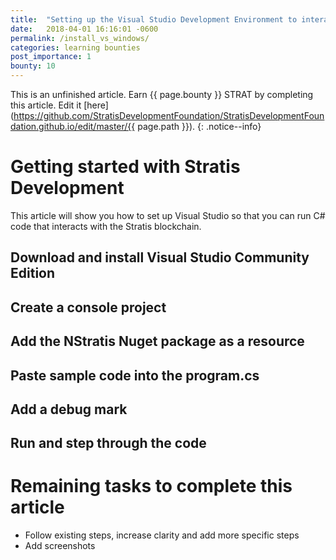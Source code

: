 ```yaml
---
title:  "Setting up the Visual Studio Development Environment to interact with the Stratis blockchain - Windows"
date:   2018-04-01 16:16:01 -0600
permalink: /install_vs_windows/
categories: learning bounties
post_importance: 1
bounty: 10
---
```

This is an unfinished article. Earn {{ page.bounty }} STRAT by completing this article. Edit it [here](https://github.com/StratisDevelopmentFoundation/StratisDevelopmentFoundation.github.io/edit/master/{{ page.path }}).
{: .notice--info}

# Getting started with Stratis Development

This article will show you how to set up Visual Studio so that you can run C# code that interacts with the Stratis blockchain.

## Download and install Visual Studio Community Edition

## Create a console project

## Add the NStratis Nuget package as a resource

## Paste sample code into the program.cs

## Add a debug mark

## Run and step through the code

# Remaining tasks to complete this article

* Follow existing steps, increase clarity and add more specific steps
* Add screenshots
